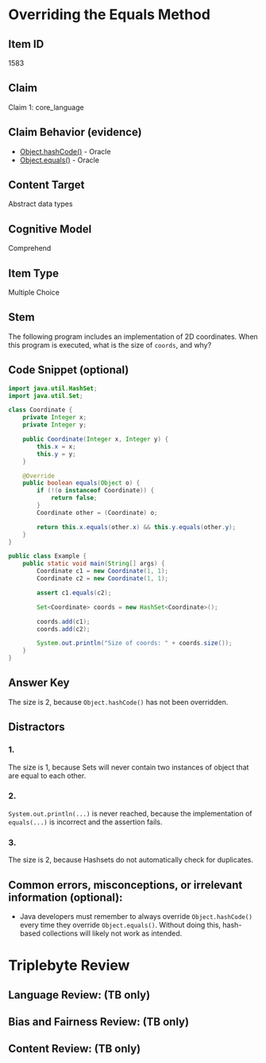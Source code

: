 # Overriding the Equals Method

## Item ID
1583

## Claim
Claim 1: core_language

## Claim Behavior (evidence)

* [Object.hashCode()](https://docs.oracle.com/javase/10/docs/api/java/lang/Object.html#hashCode()) - Oracle
* [Object.equals()](https://docs.oracle.com/javase/10/docs/api/java/lang/Object.html#equals(java.lang.Object)) - Oracle

## Content Target
Abstract data types

## Cognitive Model
Comprehend

## Item Type
Multiple Choice

## Stem
The following program includes an implementation of 2D coordinates.  When this program is executed, what is the size of `coords`, and why?


## Code Snippet (optional)
```java
import java.util.HashSet;
import java.util.Set;

class Coordinate {
    private Integer x;
    private Integer y;

    public Coordinate(Integer x, Integer y) {
        this.x = x;
        this.y = y;
    }

    @Override
    public boolean equals(Object o) {
        if (!(o instanceof Coordinate)) {
            return false;
        }
        Coordinate other = (Coordinate) o;

        return this.x.equals(other.x) && this.y.equals(other.y);
    }
}

public class Example {
    public static void main(String[] args) {
        Coordinate c1 = new Coordinate(1, 1);
        Coordinate c2 = new Coordinate(1, 1);

        assert c1.equals(c2);

        Set<Coordinate> coords = new HashSet<Coordinate>();

        coords.add(c1);
        coords.add(c2);

        System.out.println("Size of coords: " + coords.size());
    }
}
```

## Answer Key
The size is 2, because `Object.hashCode()` has not been overridden.


## Distractors

### 1.
The size is 1, because Sets will never contain two instances of object that are equal to each other.

### 2.
`System.out.println(...)` is never reached, because the implementation of `equals(...)` is incorrect and the assertion fails.

### 3.
The size is 2, because Hashsets do not automatically check for duplicates.


## Common errors, misconceptions, or irrelevant information (optional):

* Java developers must remember to always override `Object.hashCode()` every time they override `Object.equals()`. Without doing this, hash-based collections will likely not work as intended.

# Triplebyte Review


## Language Review: (TB only)


## Bias and Fairness Review: (TB only)


## Content Review: (TB only)
